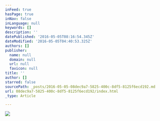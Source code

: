 ```yaml
---
inFeed: true
hasPage: true
inNav: false
inLanguage: null
keywords: []
description: ''
datePublished: '2016-05-05T08:16:54.345Z'
dateModified: '2016-05-05T04:40:53.325Z'
authors: []
publisher:
  name: null
  domain: null
  url: null
  favicon: null
title: ''
author: []
starred: false
sourcePath: _posts/2016-05-05-08dec9a7-5825-400c-8df5-8125f6ecd192.md
url: 08dec9a7-5825-400c-8df5-8125f6ecd192/index.html
_type: Article

---
```

![](https://the-grid-user-content.s3-us-west-2.amazonaws.com/77e69341-5ac1-4dd7-aa64-125f16e8b024.jpg)